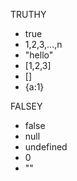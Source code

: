 TRUTHY
- true
- 1,2,3,...,n
- "hello"
- [1,2,3]
- []
- {a:1}

FALSEY
- false
- null
- undefined
- 0
- ""



